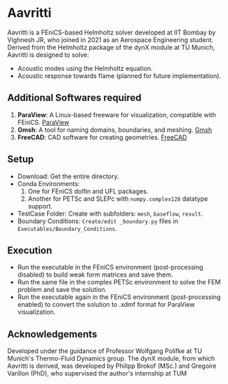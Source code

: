 # Aavritti

Aavritti is a FEniCS-based Helmholtz solver developed at IIT Bombay by Vighnesh JR, who joined in 2021 as an Aerospace Engineering student. Derived from the Helmholtz package of the dynX module at TU Munich, Aavritti is designed to solve:

- Acoustic modes using the Helmholtz equation.
- Acoustic response towards flame (planned for future implementation).

## Additional Softwares required
1. **ParaView**: A Linux-based freeware for visualization, compatible with FEniCS. [ParaView](https://www.paraview.org/)
2. **Gmsh**: A tool for naming domains, boundaries, and meshing. [Gmsh](https://gmsh.info/)
3. **FreeCAD**: CAD software for creating geometries. [FreeCAD](https://www.freecad.org/)
## Setup
- Download: Get the entire directory.
- Conda Environments:
  1. One for FEniCS dolfin and UFL packages.
  2. Another for PETSc and SLEPc with `numpy.complex128` datatype support.
- TestCase Folder: Create with subfolders: `mesh`, `baseflow`, `result`.
- Boundary Conditions: `Create/edit _boundary.py` files in `Executables/Boundary_Conditions`.

## Execution

- Run the executable in the FEniCS environment (post-processing disabled) to build weak form matrices and save them.
- Run the same file in the complex PETSc environment to solve the FEM problem and save the solution.
- Run the executable again in the FEniCS environment (post-processing enabled) to convert the solution to .xdmf format for ParaView visualization.

## Acknowledgements

Developed under the guidance of Professor Wolfgang Polifke at TU Munich's Thermo-Fluid Dynamics group. The dynX module, from which Aavritti is derived, was developed by Philipp Brokof (MSc.) and Gregoire Varillon (PhD), who supervised the author's internship at TUM
